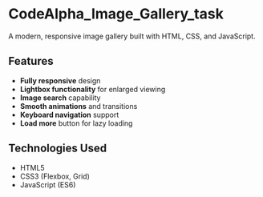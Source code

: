 # CodeAlpha_Image_Gallery_task

A modern, responsive image gallery built with HTML, CSS, and JavaScript.

## Features
- **Fully responsive** design
- **Lightbox functionality** for enlarged viewing
- **Image search** capability
- **Smooth animations** and transitions
- **Keyboard navigation** support
- **Load more** button for lazy loading

## Technologies Used
- HTML5
- CSS3 (Flexbox, Grid)
- JavaScript (ES6)
